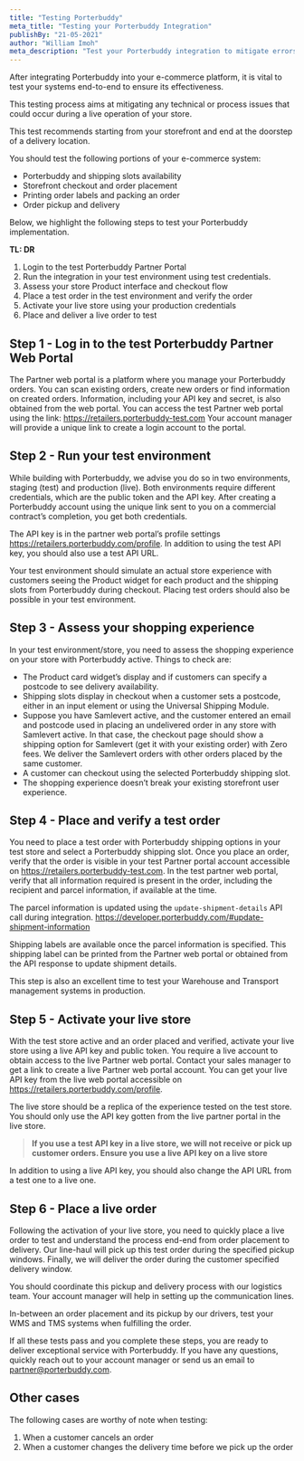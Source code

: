 ```yaml
---
title: "Testing Porterbuddy"
meta_title: "Testing your Porterbuddy Integration"
publishBy: "21-05-2021"
author: "William Imoh"
meta_description: "Test your Porterbuddy integration to mitigate errors in production"
---
```


After integrating Porterbuddy into your e-commerce platform, it is vital to test your systems end-to-end to ensure its effectiveness.

This testing process aims at mitigating any technical or process issues that could occur during a live operation of your store.

This test recommends starting from your storefront and end at the doorstep of a delivery location.

You should test the following portions of your e-commerce system:

- Porterbuddy and shipping slots availability
- Storefront checkout and order placement
- Printing order labels and packing an order
- Order pickup and delivery

Below, we highlight the following steps to test your Porterbuddy implementation.

**TL: DR**

1. Login to the test Porterbuddy Partner Portal
2. Run the integration in your test environment using test credentials.
3. Assess your store Product interface and checkout flow
4. Place a test order in the test environment and verify the order
5. Activate your live store using your production credentials
6. Place and deliver a live order to test

## Step 1 - Log in to the test Porterbuddy Partner Web Portal

The Partner web portal is a platform where you manage your Porterbuddy orders. You can scan existing orders, create new orders or find information on created orders. Information, including your API key and secret, is also obtained from the web portal.
You can access the test Partner web portal using the link:
https://retailers.porterbuddy-test.com
Your account manager will provide a unique link to create a login account to the portal.

## Step 2 - Run your test environment

While building with Porterbuddy, we advise you do so in two environments, staging (test) and production (live). Both environments require different credentials, which are the public token and the API key. After creating a Porterbuddy account using the unique link sent to you on a commercial contract’s completion, you get both credentials.

The API key is in the partner web portal’s profile settings https://retailers.porterbuddy.com/profile.
In addition to using the test API key, you should also use a test API URL.

Your test environment should simulate an actual store experience with customers seeing the Product widget for each product and the shipping slots from Porterbuddy during checkout.
Placing test orders should also be possible in your test environment.

## Step 3 - Assess your shopping experience

In your test environment/store, you need to assess the shopping experience on your store with Porterbuddy active. Things to check are:

- The Product card widget’s display and if customers can specify a postcode to see delivery availability.
- Shipping slots display in checkout when a customer sets a postcode, either in an input element or using the Universal Shipping Module.
- Suppose you have Samlevert active, and the customer entered an email and postcode used in placing an undelivered order in any store with Samlevert active. In that case, the checkout page should show a shipping option for Samlevert (get it with your existing order) with Zero fees. We deliver the Samlevert orders with other orders placed by the same customer.
- A customer can checkout using the selected Porterbuddy shipping slot.
- The shopping experience doesn’t break your existing storefront user experience.

## Step 4 - Place and verify a test order

You need to place a test order with Porterbuddy shipping options in your test store and select a Porterbuddy shipping slot.
Once you place an order, verify that the order is visible in your test Partner portal account accessible on https://retailers.porterbuddy-test.com.
In the test partner web portal, verify that all information required is present in the order, including the recipient and parcel information, if available at the time.

The parcel information is updated using the `update-shipment-details` API call during integration. https://developer.porterbuddy.com/#update-shipment-information

Shipping labels are available once the parcel information is specified. This shipping label can be printed from the Partner web portal or obtained from the API response to update shipment details.

This step is also an excellent time to test your Warehouse and Transport management systems in production.

## Step 5 - Activate your live store

With the test store active and an order placed and verified, activate your live store using a live API key and public token. You require a live account to obtain access to the live Partner web portal. Contact your sales manager to get a link to create a live Partner web portal account.
You can get your live API key from the live web portal accessible on https://retailers.porterbuddy.com/profile.

The live store should be a replica of the experience tested on the test store. You should only use the API key gotten from the live partner portal in the live store.

> **If you use a test API key in a live store, we will not receive or pick up customer orders. Ensure you use a live API key on a live store**

In addition to using a live API key, you should also change the API URL from a test one to a live one.

## Step 6 - Place a live order

Following the activation of your live store, you need to quickly place a live order to test and understand the process end-end from order placement to delivery.
Our line-haul will pick up this test order during the specified pickup windows. Finally, we will deliver the order during the customer specified delivery window.

You should coordinate this pickup and delivery process with our logistics team. Your account manager will help in setting up the communication lines.

In-between an order placement and its pickup by our drivers, test your WMS and TMS systems when fulfilling the order.

If all these tests pass and you complete these steps, you are ready to deliver exceptional service with Porterbuddy. If you have any questions, quickly reach out to your account manager or send us an email to [partner@porterbuddy.com](mailto:partner@porterbuddy.com).

## Other cases

The following cases are worthy of note when testing:

1. When a customer cancels an order
2. When a customer changes the delivery time before we pick up the order
